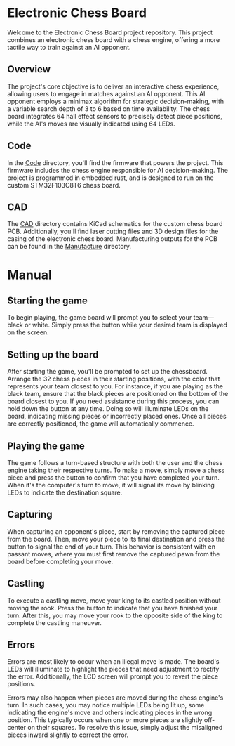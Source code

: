 # Electronic Chess Board
Welcome to the Electronic Chess Board project repository. This project combines an electronic chess board with a chess engine, offering a more tactile way to train against an AI opponent.

## Overview
The project's core objective is to deliver an interactive chess experience, allowing users to engage in matches against an AI opponent.
This AI opponent employs a minimax algorithm for strategic decision-making, with a variable search depth of 3 to 6 based on time availability. 
The chess board integrates 64 hall effect sensors to precisely detect piece positions, while the AI's moves are visually indicated using 64 LEDs.

## Code
In the [Code](/Code) directory, you'll find the firmware that powers the project. This firmware includes the chess engine responsible for AI decision-making.
The project is programmed in embedded rust, and is designed to run on the custom STM32F103C8T6 chess board.

## CAD
The [CAD](/Cad) directory contains KiCad schematics for the custom chess board PCB. Additionally, you'll find laser cutting files and 3D design files for the casing of the electronic chess board.
Manufacturing outputs for the PCB can be found in the [Manufacture](/Cad/ChessBoardKiCad/Manufacture) directory.

# Manual

## Starting the game
To begin playing, the game board will prompt you to select your team—black or white. Simply press the button while your desired team is displayed on the screen.

## Setting up the board
After starting the game, you'll be prompted to set up the chessboard. Arrange the 32 chess pieces in their starting positions, with the color that represents your team closest to you. For instance, if you are playing as the black team, ensure that the black pieces are positioned on the bottom of the board closest to you. If you need assistance during this process, you can hold down the button at any time. Doing so will illuminate LEDs on the board, indicating missing pieces or incorrectly placed ones. Once all pieces are correctly positioned, the game will automatically commence.

## Playing the game
The game follows a turn-based structure with both the user and the chess engine taking their respective turns. To make a move, simply move a chess piece and press the button to confirm that you have completed your turn. When it's the computer's turn to move, it will signal its move by blinking LEDs to indicate the destination square.

## Capturing
When capturing an opponent's piece, start by removing the captured piece from the board. Then, move your piece to its final destination and press the button to signal the end of your turn. This behavior is consistent with en passant moves, where you must first remove the captured pawn from the board before completing your move.

## Castling
To execute a castling move, move your king to its castled position without moving the rook. Press the button to indicate that you have finished your turn. After this, you may move your rook to the opposite side of the king to complete the castling maneuver.

## Errors
Errors are most likely to occur when an illegal move is made. The board's LEDs will illuminate to highlight the pieces that need adjustment to rectify the error. Additionally, the LCD screen will prompt you to revert the piece positions.

Errors may also happen when pieces are moved during the chess engine's turn. In such cases, you may notice multiple LEDs being lit up, some indicating the engine's move and others indicating pieces in the wrong position. This typically occurs when one or more pieces are slightly off-center on their squares. To resolve this issue, simply adjust the misaligned pieces inward slightly to correct the error.
